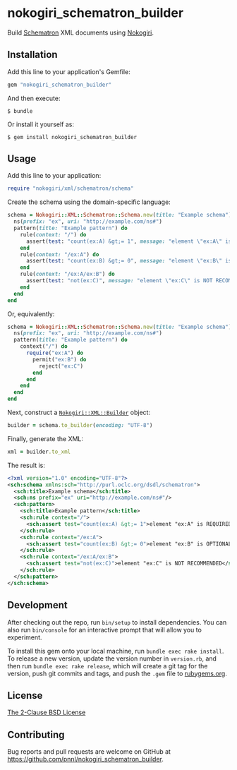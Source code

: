 # nokogiri_schematron_builder

Build [Schematron](http://schematron.com) XML documents using [Nokogiri](https://nokogiri.org).

## Installation

Add this line to your application's Gemfile:

```ruby
gem "nokogiri_schematron_builder"
```

And then execute:

    $ bundle

Or install it yourself as:

    $ gem install nokogiri_schematron_builder

## Usage

Add this line to your application:

```ruby
require "nokogiri/xml/schematron/schema"
```

Create the schema using the domain-specific language:

```ruby
schema = Nokogiri::XML::Schematron::Schema.new(title: "Example schema") do
  ns(prefix: "ex", uri: "http://example.com/ns#")
  pattern(title: "Example pattern") do
    rule(context: "/") do
      assert(test: "count(ex:A) &gt;= 1", message: "element \"ex:A\" is REQUIRED")
    end
    rule(context: "/ex:A") do
      assert(test: "count(ex:B) &gt;= 0", message: "element \"ex:B\" is OPTIONAL")
    end
    rule(context: "/ex:A/ex:B") do
      assert(test: "not(ex:C)", message: "element \"ex:C\" is NOT RECOMMENDED")
    end
  end
end
```

Or, equivalently:

```ruby
schema = Nokogiri::XML::Schematron::Schema.new(title: "Example schema") do
  ns(prefix: "ex", uri: "http://example.com/ns#")
  pattern(title: "Example pattern") do
    context("/") do
      require("ex:A") do
        permit("ex:B") do
          reject("ex:C")
        end
      end
    end
  end
end
```

Next, construct a [`Nokogiri::XML::Builder`](https://nokogiri.org/rdoc/Nokogiri/XML/Builder.html) object:

```ruby
builder = schema.to_builder(encoding: "UTF-8")
```

Finally, generate the XML:

```ruby
xml = builder.to_xml
```

The result is:

```xml
<?xml version="1.0" encoding="UTF-8"?>
<sch:schema xmlns:sch="http://purl.oclc.org/dsdl/schematron">
  <sch:title>Example schema</sch:title>
  <sch:ns prefix="ex" uri="http://example.com/ns#"/>
  <sch:pattern>
    <sch:title>Example pattern</sch:title>
    <sch:rule context="/">
      <sch:assert test="count(ex:A) &gt;= 1">element "ex:A" is REQUIRED</sch:assert>
    </sch:rule>
    <sch:rule context="/ex:A">
      <sch:assert test="count(ex:B) &gt;= 0">element "ex:B" is OPTIONAL</sch:assert>
    </sch:rule>
    <sch:rule context="/ex:A/ex:B">
      <sch:assert test="not(ex:C)">element "ex:C" is NOT RECOMMENDED</sch:assert>
    </sch:rule>
  </sch:pattern>
</sch:schema>
```

## Development

After checking out the repo, run `bin/setup` to install dependencies. You can also run `bin/console` for an interactive prompt that will allow you to experiment.

To install this gem onto your local machine, run `bundle exec rake install`. To release a new version, update the version number in `version.rb`, and then run `bundle exec rake release`, which will create a git tag for the version, push git commits and tags, and push the `.gem` file to [rubygems.org](https://rubygems.org).

## License

[The 2-Clause BSD License](https://opensource.org/licenses/BSD-2-Clause)

## Contributing

Bug reports and pull requests are welcome on GitHub at https://github.com/pnnl/nokogiri_schematron_builder.
